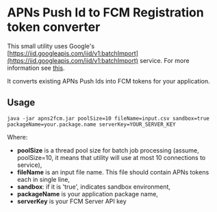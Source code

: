 # APNs Push Id to FCM Registration token converter

This small utility uses Google's [https://iid.googleapis.com/iid/v1:batchImport](https://iid.googleapis.com/iid/v1:batchImport) service.
For more information see [this](https://developers.google.com/instance-id/reference/server#create_registration_tokens_for_apns_tokens). 

It converts existing APNs Push Ids into FCM tokens for your application.

## Usage

```
java -jar apns2fcm.jar poolSize=10 fileName=input.csv sandbox=true packageName=your.package.name serverKey=YOUR_SERVER_KEY
```

Where:

* **poolSize** is a thread pool size for batch job processing (assume, poolSize=10, it means that utility will use at most 10 connections to service),
* **fileName** is an input file name. This file should contain APNs tokens each in single line,
* **sandbox**: if it is 'true', indicates sandbox environment,
* **packageName** is your application package name,
* **serverKey** is your FCM Server API key
